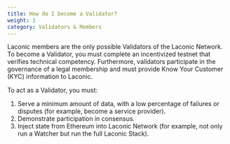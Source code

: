 ```yaml
---
title: How do I become a Validator?
weight: 1
category: Validators & Members
---
```


Laconic members are the only possible Validators of the Laconic Network. To become a Validator, you must complete an incentivized testnet that verifies technical competency. Furthermore, validators participate in the governance of a legal membership and must provide Know Your Customer (KYC) information to Laconic.	 	 	 

To act as a Validator, you must:

1. Serve a minimum amount of data, with a low percentage of failures or disputes (for example, become a service provider).
2. Demonstrate participation in consensus.					
3. Inject state from Ethereum into Laconic Network (for example, not only run a Watcher but run the full Laconic Stack).
